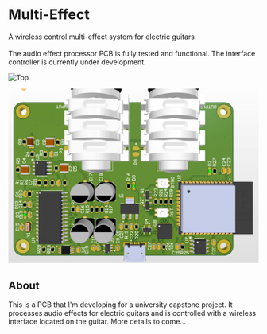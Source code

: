 # Multi-Effect
A wireless control multi-effect system for electric guitars <br /> <br />
The audio effect processor PCB is fully tested and functional. The interface controller is currently under development. 


![Top](Images/Top.jpg)

![Top_Render](Images/3D_View_Top.png)

## About
This is a PCB that I'm developing for a university capstone project. It processes audio effects for electric guitars and is controlled with a wireless interface located on the guitar. More details to come... 
